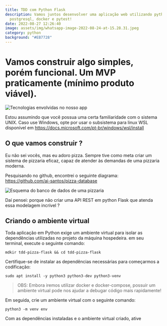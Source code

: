 ```yaml
---
title: TDD com Python Flask
description: Vamos juntos desenvolver uma aplicação web utilizando python,
  postgresql, docker e pytest!
date: 2022-08-27 12:26:40
image: assets/img/whatsapp-image-2022-08-24-at-15.28.31.jpeg
category: python
background: "#EB7728"
---
```

# Vamos construir algo simples, porém funcional. Um MVP praticamente (mínimo produto viável).

![Tecnologias envolvidas no nosso app](assets/img/whatsapp-image-2022-08-24-at-15.28.31.jpeg "Tecnologias envolvidas em nosso app")

Estou assumindo que você possua uma certa familiaridade com o sistema UNIX. Caso use Windows, opte por usar o subsistema para linux WSL disponível em <https://docs.microsoft.com/pt-br/windows/wsl/install>

## O que vamos construir ?

Eu não sei vocês, mas eu adoro pizza. Sempre tive como meta criar um sistema de pizzaria eficaz, capaz de atender às demandas de uma pizzaria moderna.

Pesquisando no github, encontrei o seguinte diagrama: <https://github.com/ai-santos/pizza-database>

![Esquema do banco de dados de uma pizzaria](assets/img/pizzadb-schema-2.png "Esquema do banco de dados de uma pizzaria")

Daí pensei: porque não criar uma API REST em python Flask que atenda essa modelagem incrível ? 

## Criando o ambiente virtual

Toda aplicação em Python exige um ambiente virtual para isolar as dependências utilizadas no projeto da máquina hospedeira. em seu terminal, execute o seguinte comando:

```shell
mdkir tdd-pizza-flask && cd tdd-pizza-flask
```

Certifique-se de instalar as dependências necessárias para começarmos a codificação:

```shell
sudo apt install -y python3 python3-dev python3-venv
```

> OBS: Embora iremos utilizar docker e docker-compose, possuir um ambiente virtual pode nos ajudar a debugar código mais rapidamente!

Em seguida, crie um ambiente virtual com o seguinte comando:

```shell
python3 -m venv env
```

Com as dependências instaladas e o ambiente virtual criado, ative